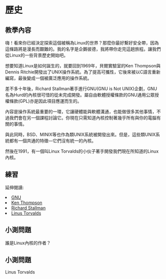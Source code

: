 # 歷史

## 教學內容

嗨！看來你已經決定探索這個被稱為Linux的世界？那麼你最好繫好安全帶，因為這條路將是漫長而艱難的。我的名字是企鵝彼德，我將帶你走完這趟旅程。讓我們從Linux的一些背景歷史開始吧。 

想要知道Linux是如何誕生的，就要回到1969年，貝爾實驗室的Ken Thompson與Dennis Ritchie開發出了UNIX操作系統。為了提高可攜性，它後來被以C語言重新編寫，最後變成一個被廣泛應用的操作系統。

差不多十年後，Richard Stallman著手進行GNU(GNU is Not UNIX)企劃，GNU名為Hurd的內核很可惜的從未完成開發。屬自由軟體授權條款的GNU通用公眾授權條款(GPL)亦是因此項目應運而生的。

內容是操作系統最重要的一環，它讓硬體能與軟體溝通，也能做很多其他事情，不過我們會在另一個課程討論它。你現在只需知道內核控制著幾乎所有與你的電腦有關的事情。 

與此同時，BSD、MINIX等也作為類UNIX系統被開發出來。但是，這些類UNIX系統都有一個共通的特徵—它們沒有統一的內核。

然後在1991，有一個叫Linux Torvalds的小伙子著手開發我們現在所知道的Linux內核。

## 練習

延伸閱讀:
<li><a href='https://zh.wikipedia.org/zh-tw/GNU'>GNU</a></li>
<li><a href='https://zh.wikipedia.org/zh-tw/%E8%82%AF%C2%B7%E6%B1%A4%E6%99%AE%E9%80%8A'>Ken Thompson</a></li>
<li><a href='https://stallman.org/'>Richard Stallman</a></li>
<li><a href='https://zh.wikipedia.org/zh-tw/%E6%9E%97%E7%BA%B3%E6%96%AF%C2%B7%E6%89%98%E7%93%A6%E5%85%B9'>Linus Torvalds</a></li>

## 小測問題

誰是Linux內核的作者？ 

## 小測問題

Linus Torvalds
